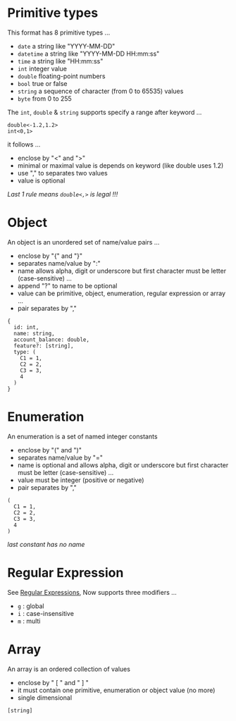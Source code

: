 # Primitive types

This format has 8 primitive types ...

- `date` a string like "YYYY-MM-DD"
- `datetime` a string like "YYYY-MM-DD HH:mm:ss"
- `time` a string like "HH:mm:ss"
- `int` integer value
- `double` floating-point numbers
- `bool` true or false
- `string` a sequence of character (from 0 to 65535) values
- `byte` from 0 to 255

The `int`, `double` & `string` supports specify a range after keyword ...

```
double<-1.2,1.2>
int<0,1>
```

it follows ...

- enclose by "<" and ">"
- minimal or maximal value is depends on keyword (like double uses 1.2)
- use "," to separates two values
- value is optional 

_Last 1 rule means `double<,>` is legal !!!_

# Object

An object is an unordered set of name/value pairs ...

- enclose by "{" and "}"
- separates name/value by ":"
- name allows alpha, digit or underscore but first character must be letter (case-sensitive) ...
- append "?" to name to be optional 
- value can be primitive, object, enumeration, regular expression or array ...
- pair separates by ","

```
{
  id: int,
  name: string,
  account_balance: double,
  feature?: [string],
  type: (
    C1 = 1,
    C2 = 2,
    C3 = 3,
    4 
  )
}
```

# Enumeration

An enumeration is a set of named integer constants

- enclose by "(" and ")"
- separates name/value by "="
- name is optional and allows alpha, digit or underscore but first character must be letter (case-sensitive) ...
- value must be integer (positive or negative)
- pair separates by ","

```
(
  C1 = 1,
  C2 = 2,
  C3 = 3,
  4 
)
```

_last constant has no name_

# Regular Expression

See [Regular Expressions](https://developer.mozilla.org/en-US/docs/Web/JavaScript/Guide/Regular_Expressions), Now supports three modifiers ...

- `g` : global
- `i` : case-insensitive
- `m` : multi

# Array

An array is an ordered collection of values

- enclose by " [ " and " ] "
- it must contain one primitive, enumeration or object value (no more)
- single dimensional

```
[string]
```
